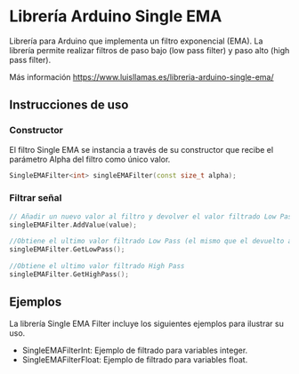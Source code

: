 # Librería Arduino Single EMA
Librería para Arduino que implementa un filtro exponencial (EMA). La librería permite realizar filtros de paso bajo (low pass filter) y paso alto (high pass filter).

Más información https://www.luisllamas.es/libreria-arduino-single-ema/

## Instrucciones de uso

### Constructor

El filtro Single EMA se instancia a través de su constructor que recibe el parámetro Alpha del filtro como único valor.

```c++
SingleEMAFilter<int> singleEMAFilter(const size_t alpha);
```

### Filtrar señal
```c++
// Añadir un nuevo valor al filtro y devolver el valor filtrado Low Pass
singleEMAFilter.AddValue(value);
 
//Obtiene el ultimo valor filtrado Low Pass (el mismo que el devuelto al añadir el valor al filtro)
singleEMAFilter.GetLowPass();
 
//Obtiene el ultimo valor filtrado High Pass
singleEMAFilter.GetHighPass();
```

## Ejemplos
La librería Single EMA Filter incluye los siguientes ejemplos para ilustrar su uso.
* SingleEMAFilterInt: Ejemplo de filtrado para variables integer.
* SingleEMAFilterFloat: Ejemplo de filtrado para variables float.
